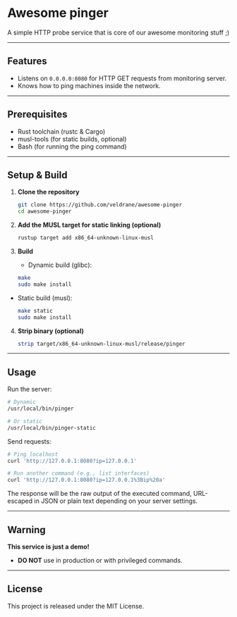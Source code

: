 # Awesome pinger

A simple HTTP probe service that is core of our awesome monitoring stuff ;)

---

## Features

- Listens on `0.0.0.0:8080` for HTTP GET requests from monitoring server.
- Knows how to ping machines inside the network.

---

## Prerequisites

- Rust toolchain (rustc & Cargo)
- musl-tools (for static builds, optional)
- Bash (for running the ping command)

---

## Setup & Build

1. **Clone the repository**

   ```bash
   git clone https://github.com/veldrane/awesome-pinger
   cd awesome-pinger
   ```

2. **Add the MUSL target for static linking (optional)**

   ```bash
   rustup target add x86_64-unknown-linux-musl
   ```

3. **Build**

   - Dynamic build (glibc):
   ```bash
   make
   sudo make install
   ```

- Static build (musl):
   ```bash
   make static
   sudo make install
   ```

4. **Strip binary (optional)**

   ```bash
   strip target/x86_64-unknown-linux-musl/release/pinger
   ```

---

## Usage

Run the server:

```bash
# Dynamic
/usr/local/bin/pinger

# Or static
/usr/local/bin/pinger-static
```

Send requests:

```bash
# Ping localhost
curl 'http://127.0.0.1:8080?ip=127.0.0.1'       

# Run another command (e.g., list interfaces)
curl 'http://127.0.0.1:8080?ip=127.0.0.1%3Bip%20a'  
```

The response will be the raw output of the executed command, URL-escaped in JSON or plain text depending on your server settings.

---

## Warning

**This service is just a demo!**

- **DO NOT** use in production or with privileged commands.

---

## License

This project is released under the MIT License.

